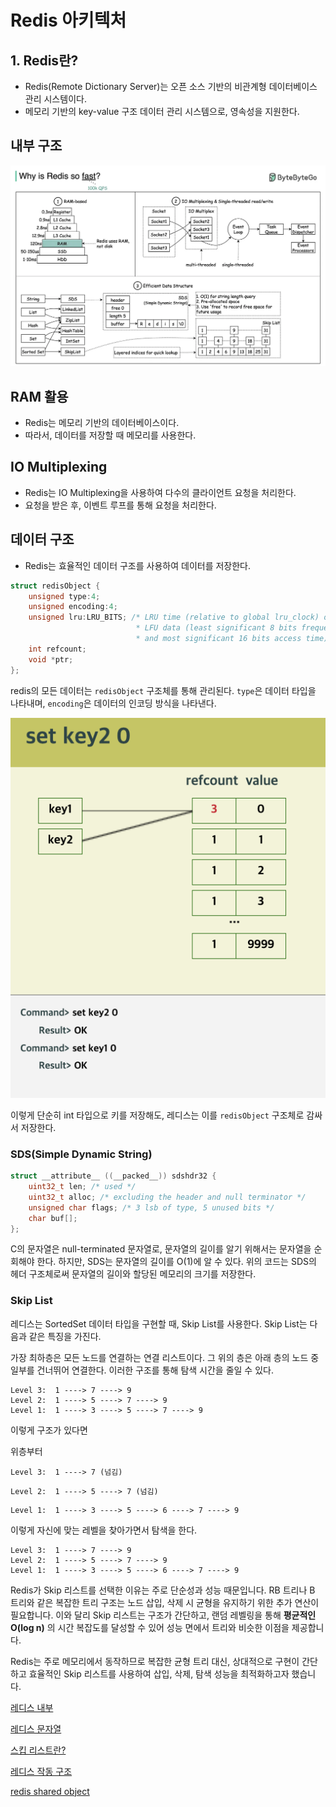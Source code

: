 # Redis 아키텍처

## 1. Redis란?

- Redis(Remote Dictionary Server)는 오픈 소스 기반의 비관계형 데이터베이스 관리 시스템이다.
- 메모리 기반의 key-value 구조 데이터 관리 시스템으로, 영속성을 지원한다.

## 내부 구조

![alt text](image-18.png)

## RAM 활용

- Redis는 메모리 기반의 데이터베이스이다.
- 따라서, 데이터를 저장할 때 메모리를 사용한다.

## IO Multiplexing

- Redis는 IO Multiplexing을 사용하여 다수의 클라이언트 요청을 처리한다.
- 요청을 받은 후, 이벤트 루프를 통해 요청을 처리한다.


## 데이터 구조

- Redis는 효율적인 데이터 구조를 사용하여 데이터를 저장한다.

```c
struct redisObject {
    unsigned type:4;
    unsigned encoding:4;
    unsigned lru:LRU_BITS; /* LRU time (relative to global lru_clock) or
                            * LFU data (least significant 8 bits frequency
                            * and most significant 16 bits access time). */
    int refcount;
    void *ptr;
};
```

redis의 모든 데이터는 `redisObject` 구조체를 통해 관리된다. `type`은 데이터 타입을 나타내며, `encoding`은 데이터의 인코딩 방식을 나타낸다.

![alt text](<CleanShot 2024-10-15 at 13.44.07.png>)

이렇게 단순히 int 타입으로 키를 저장해도, 레디스는 이를 `redisObject` 구조체로 감싸서 저장한다.

### SDS(Simple Dynamic String)

```c
struct __attribute__ ((__packed__)) sdshdr32 {
    uint32_t len; /* used */
    uint32_t alloc; /* excluding the header and null terminator */
    unsigned char flags; /* 3 lsb of type, 5 unused bits */
    char buf[];
};
```

C의 문자열은 null-terminated 문자열로, 문자열의 길이를 알기 위해서는 문자열을 순회해야 한다. 하지만, SDS는 문자열의 길이를 O(1)에 알 수 있다. 위의 코드는 SDS의 헤더 구조체로써 문자열의 길이와 할당된 메모리의 크기를 저장한다.

### Skip List

레디스는 SortedSet 데이터 타입을 구현할 때, Skip List를 사용한다. Skip List는 다음과 같은 특징을 가진다.

가장 최하층은 모든 노드를 연결하는 연결 리스트이다. 그 위의 층은 아래 층의 노드 중 일부를 건너뛰어 연결한다. 이러한 구조를 통해 탐색 시간을 줄일 수 있다.

```
Level 3:  1 ----> 7 ----> 9
Level 2:  1 ----> 5 ----> 7 ----> 9
Level 1:  1 ----> 3 ----> 5 ----> 7 ----> 9
```
이렇게 구조가 있다면

위층부터
```
Level 3:  1 ----> 7 (넘김) 
```

```
Level 2:  1 ----> 5 ----> 7 (넘김)
```

```
Level 1:  1 ----> 3 ----> 5 ----> 6 ----> 7 ----> 9
```
이렇게 자신에 맞는 레벨을 찾아가면서 탐색을 한다.


```
Level 3:  1 ----> 7 ----> 9
Level 2:  1 ----> 5 ----> 7 ----> 9
Level 1:  1 ----> 3 ----> 5 ----> 6 ----> 7 ----> 9
```

Redis가 Skip 리스트를 선택한 이유는 주로 단순성과 성능 때문입니다. RB 트리나 B 트리와 같은 복잡한 트리 구조는 노드 삽입, 삭제 시 균형을 유지하기 위한 추가 연산이 필요합니다. 이와 달리 Skip 리스트는 구조가 간단하고, 랜덤 레벨링을 통해 **평균적인 O(log n)** 의 시간 복잡도를 달성할 수 있어 성능 면에서 트리와 비슷한 이점을 제공합니다.

Redis는 주로 메모리에서 동작하므로 복잡한 균형 트리 대신, 상대적으로 구현이 간단하고 효율적인 Skip 리스트를 사용하여 삽입, 삭제, 탐색 성능을 최적화하고자 했습니다.



[레디스 내부](ow-is-redis-made-why-is-redis-so-fast-3c5973caf313)

[레디스 문자열](https://dol9.tistory.com/204)

[스킵 리스트란?](https://ohgym.tistory.com/10)

[레디스 작동 구조](http://redisgate.jp/redis/server/redis_internal_flow.php)

[redis shared object](https://github.com/redis/redis/blob/unstable/src/server.h)

